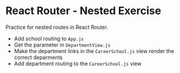 # React Router - Nested Exercise

Practice for nested routes in React Router.

* Add school routing to `App.js`
* Get the parameter in `DepartmentView.js`
* Make the department links in the `CareerSchool.js` view render the correct deparments
* Add department routing to the `CareerSchool.js` view
